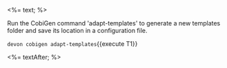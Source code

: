 <%= text; %>

Run the CobiGen command 'adapt-templates' to generate a new templates folder and save its location in a configuration file.

`devon cobigen adapt-templates`{{execute T1}}


<%= textAfter; %>